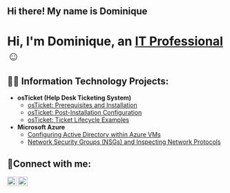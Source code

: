 ## Hi there! My name is Dominique
<h1>Hi, I'm Dominique, an <a href="https://linkedin.com/in/Josh">IT Professional</a>☺</h1>

<h2>👨‍💻 Information Technology Projects:</h2>

- <b>osTicket (Help Desk Ticketing System)</b>
  - [osTicket: Prerequisites and Installation](https://github.com/Mrsbroaden/osticket-prereqs)
  - [osTicket: Post-Installation Configuration](https://github.com/Mrsbroaden/post-install-config)
  - [osTicket: Ticket Lifecycle Examples](https://github.com/Mrsbroaden/ticket-lifecycle)
- <b>Microsoft Azure</b>
  - [Configuring Active Directory within Azure VMs](https://github.com/Mrsbroaden/configure-ad)
  - [Network Security Groups (NSGs) and Inspecting Network Protocols](https://github.com/Mrsbroaden/azure-network-protocols)

<h2>🤳Connect with me:</h2>

[<img align="left" alt="Josh | LinkedIn" width="22px" src="https://cdn.jsdelivr.net/npm/simple-icons@v3/icons/linkedin.svg" />][linkedin]
[<img align="left" alt="Josh | Instagram" width="22px" src="https://cdn.jsdelivr.net/npm/simple-icons@v3/icons/instagram.svg" />][instagram]

[instagram]: https://www.instagram.com/Josh
[linkedin]: https://linkedin.com/in/Josh
